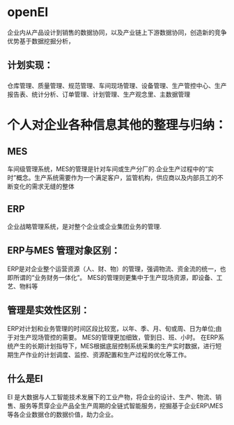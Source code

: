 # openEI
企业内从产品设计到销售的数据协同，以及产业链上下游数据协同，创造新的竞争优势基于数据挖掘分析，

## 计划实现：
### 
仓库管理、质量管理、规范管理、车间现场管理、设备管理、生产管控中心、生产报告表、统计分析、订单管理、计划管理、生产观念里、主数据管理

# 个人对企业各种信息其他的整理与归纳：

## MES
车间级管理系统，MES的管理是针对车间或生产分厂的.企业生产过程中的“实时”概念。生产系统需要作为一个满足客户，监管机构，供应商以及内部员工的不断变化的需求无缝的整体
## ERP 
企业战略管理系统，是对整个企业或企业集团业务的管理.

## ERP与MES 管理对象区别：
ERP是对企业整个运营资源（人、财、物）的管理，强调物流、资金流的统一，也即所谓的“业务财务一体化”。
MES的管理则更集中于生产现场资源，即设备、工艺、物料等

## 管理是实效性区别：
ERP对计划和业务管理的时间区段比较宽，以年、季、月、旬或周、日为单位;由于对生产现场管控的需要。
MES的管理更加细致，管到日、班、小时。
在ERP系统产生的长期计划指导下，MES根据底层控制系统采集的生产实时数据，进行短期生产作业的计划调度、监控、资源配置和生产过程的优化等工作。

## 什么是EI
EI 是大数据与人工智能技术发展下的工业产物，将企业的设计、生产、物流、销售、服务等贯穿企业产品全生产周期的全链式智能服务，挖掘基于企业ERP\MES等各企业数据仓的数据价值，助力企业。




